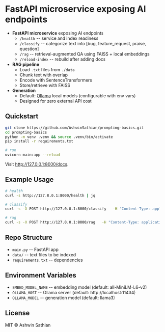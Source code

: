 # FastAPI microservice exposing AI endpoints

- **FastAPI microservice** exposing AI endpoints
  - `/health` -- service and index readiness
  - `/classify` -- categorize text into \[bug, feature_request,
    praise, question\]
  - `/rag` -- retrieval‑augmented QA using FAISS + local embeddings
  - `/reload-index` -- rebuild after adding docs
- **RAG pipeline**
  - Load `.txt` files from `./data`
  - Chunk text with overlap
  - Encode with SentenceTransformers
  - Store/retrieve with FAISS
- **Generation**
  - Default: [Ollama](https://ollama.ai) local models (configurable
    with env vars)
  - Designed for zero external API cost

## Quickstart

```bash
git clone https://github.com/AshwinSathian/prompting-basics.git
cd prompting-basics
python -m venv .venv && source .venv/bin/activate
pip install -r requirements.txt

# run
uvicorn main:app --reload
```

Visit <http://127.0.0.1:8000/docs>.

## Example Usage

```bash
# health
curl -s http://127.0.0.1:8000/health | jq

# classify
curl -s -X POST http://127.0.0.1:8000/classify   -H "Content-Type: application/json"   -d '{"text": "The app crashes on login"}'

# rag
curl -s -X POST http://127.0.0.1:8000/rag   -H "Content-Type: application/json"   -d '{"question": "Explain RAG"}'
```

## Repo Structure

- `main.py` -- FastAPI app
- `data/` -- text files to be indexed
- `requirements.txt` -- dependencies

## Environment Variables

- `EMBED_MODEL_NAME` -- embedding model (default: all-MiniLM-L6-v2)
- `OLLAMA_HOST` -- Ollama server (default: http://localhost:11434)
- `OLLAMA_MODEL` -- generation model (default: llama3)

## License

MIT © Ashwin Sathian
